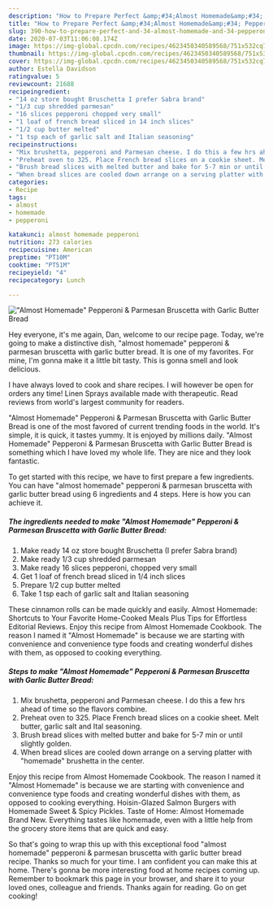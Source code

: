 ```yaml
---
description: "How to Prepare Perfect &amp;#34;Almost Homemade&amp;#34; Pepperoni &amp;amp; Parmesan Bruscetta with Garlic Butter Bread"
title: "How to Prepare Perfect &amp;#34;Almost Homemade&amp;#34; Pepperoni &amp;amp; Parmesan Bruscetta with Garlic Butter Bread"
slug: 390-how-to-prepare-perfect-and-34-almost-homemade-and-34-pepperoni-and-amp-parmesan-bruscetta-with-garlic-butter-bread
date: 2020-07-03T11:06:08.174Z
image: https://img-global.cpcdn.com/recipes/4623450340589568/751x532cq70/almost-homemade-pepperoni-parmesan-bruscetta-with-garlic-butter-bread-recipe-main-photo.jpg
thumbnail: https://img-global.cpcdn.com/recipes/4623450340589568/751x532cq70/almost-homemade-pepperoni-parmesan-bruscetta-with-garlic-butter-bread-recipe-main-photo.jpg
cover: https://img-global.cpcdn.com/recipes/4623450340589568/751x532cq70/almost-homemade-pepperoni-parmesan-bruscetta-with-garlic-butter-bread-recipe-main-photo.jpg
author: Estella Davidson
ratingvalue: 5
reviewcount: 21688
recipeingredient:
- "14 oz store bought Bruschetta I prefer Sabra brand"
- "1/3 cup shredded parmesan"
- "16 slices pepperoni chopped very small"
- "1 loaf of french bread sliced in 14 inch slices"
- "1/2 cup butter melted"
- "1 tsp each of garlic salt and Italian seasoning"
recipeinstructions:
- "Mix brushetta, pepperoni and Parmesan cheese. I do this a few hrs ahead of time so the flavors combine."
- "Preheat oven to 325. Place French bread slices on a cookie sheet. Melt butter, garlic salt and Ital seasoning."
- "Brush bread slices with melted butter and bake for 5-7 min or until slightly golden."
- "When bread slices are cooled down arrange on a serving platter with &#34;homemade&#34; brushetta in the center."
categories:
- Recipe
tags:
- almost
- homemade
- pepperoni

katakunci: almost homemade pepperoni 
nutrition: 273 calories
recipecuisine: American
preptime: "PT10M"
cooktime: "PT51M"
recipeyield: "4"
recipecategory: Lunch

---
```



![&#34;Almost Homemade&#34; Pepperoni &amp; Parmesan Bruscetta with Garlic Butter Bread](https://img-global.cpcdn.com/recipes/4623450340589568/751x532cq70/almost-homemade-pepperoni-parmesan-bruscetta-with-garlic-butter-bread-recipe-main-photo.jpg)

Hey everyone, it's me again, Dan, welcome to our recipe page. Today, we're going to make a distinctive dish, &#34;almost homemade&#34; pepperoni &amp; parmesan bruscetta with garlic butter bread. It is one of my favorites. For mine, I'm gonna make it a little bit tasty. This is gonna smell and look delicious.

I have always loved to cook and share recipes. I will however be open for orders any time! Linen Sprays available made with therapeutic. Read reviews from world&#39;s largest community for readers.

&#34;Almost Homemade&#34; Pepperoni &amp; Parmesan Bruscetta with Garlic Butter Bread is one of the most favored of current trending foods in the world. It's simple, it is quick, it tastes yummy. It is enjoyed by millions daily. &#34;Almost Homemade&#34; Pepperoni &amp; Parmesan Bruscetta with Garlic Butter Bread is something which I have loved my whole life. They are nice and they look fantastic.


To get started with this recipe, we have to first prepare a few ingredients. You can have &#34;almost homemade&#34; pepperoni &amp; parmesan bruscetta with garlic butter bread using 6 ingredients and 4 steps. Here is how you can achieve it.

<!--inarticleads1-->

##### The ingredients needed to make &#34;Almost Homemade&#34; Pepperoni &amp; Parmesan Bruscetta with Garlic Butter Bread:

1. Make ready 14 oz store bought Bruschetta (I prefer Sabra brand)
1. Make ready 1/3 cup shredded parmesan
1. Make ready 16 slices pepperoni, chopped very small
1. Get 1 loaf of french bread sliced in 1/4 inch slices
1. Prepare 1/2 cup butter melted
1. Take 1 tsp each of garlic salt and Italian seasoning


These cinnamon rolls can be made quickly and easily. Almost Homemade: Shortcuts to Your Favorite Home-Cooked Meals Plus Tips for Effortless Editorial Reviews. Enjoy this recipe from Almost Homemade Cookbook. The reason I named it &#34;Almost Homemade&#34; is because we are starting with convenience and convenience type foods and creating wonderful dishes with them, as opposed to cooking everything. 

<!--inarticleads2-->

##### Steps to make &#34;Almost Homemade&#34; Pepperoni &amp; Parmesan Bruscetta with Garlic Butter Bread:

1. Mix brushetta, pepperoni and Parmesan cheese. I do this a few hrs ahead of time so the flavors combine.
1. Preheat oven to 325. Place French bread slices on a cookie sheet. Melt butter, garlic salt and Ital seasoning.
1. Brush bread slices with melted butter and bake for 5-7 min or until slightly golden.
1. When bread slices are cooled down arrange on a serving platter with &#34;homemade&#34; brushetta in the center.


Enjoy this recipe from Almost Homemade Cookbook. The reason I named it &#34;Almost Homemade&#34; is because we are starting with convenience and convenience type foods and creating wonderful dishes with them, as opposed to cooking everything. Hoisin-Glazed Salmon Burgers with Homemade Sweet &amp; Spicy Pickles. Taste of Home: Almost Homemade Brand New. Everything tastes like homemade, even with a little help from the grocery store items that are quick and easy. 

So that's going to wrap this up with this exceptional food &#34;almost homemade&#34; pepperoni &amp; parmesan bruscetta with garlic butter bread recipe. Thanks so much for your time. I am confident you can make this at home. There's gonna be more interesting food at home recipes coming up. Remember to bookmark this page in your browser, and share it to your loved ones, colleague and friends. Thanks again for reading. Go on get cooking!
